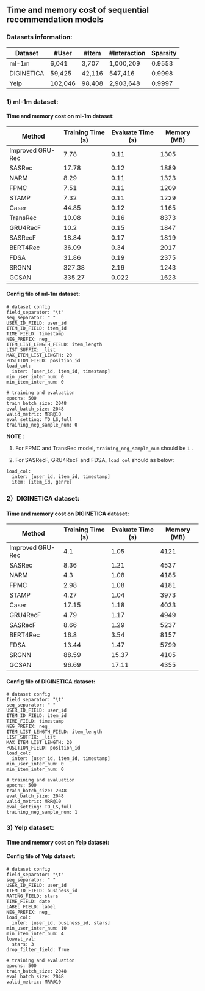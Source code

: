 ## Time  and memory cost of sequential recommendation models 

### Datasets information:

| Dataset    | #User   | #Item  | #Interaction | Sparsity |
| ---------- | ------- | ------ | ------------ | -------- |
| ml-1m      | 6,041   | 3,707  | 1,000,209    | 0.9553   |
| DIGINETICA | 59,425  | 42,116 | 547,416      | 0.9998   |
| Yelp       | 102,046 | 98,408 | 2,903,648    | 0.9997   |

### 1) ml-1m dataset:

#### Time and memory cost on ml-1m dataset:

| Method           | Training Time (s) | Evaluate Time (s) | Memory (MB) |
| ---------------- | ----------------- | ----------------- | ----------- |
| Improved GRU-Rec | 7.78              | 0.11              | 1305        |
| SASRec           | 17.78             | 0.12              | 1889        |
| NARM             | 8.29              | 0.11              | 1323        |
| FPMC             | 7.51              | 0.11              | 1209        |
| STAMP            | 7.32              | 0.11              | 1229        |
| Caser            | 44.85             | 0.12              | 1165        |
| TransRec         | 10.08             | 0.16              | 8373        |
| GRU4RecF         | 10.2              | 0.15              | 1847        |
| SASRecF          | 18.84             | 0.17              | 1819        |
| BERT4Rec         | 36.09             | 0.34              | 2017        |
| FDSA             | 31.86             | 0.19              | 2375        |
| SRGNN            | 327.38            | 2.19              | 1243        |
| GCSAN            | 335.27            | 0.022             | 1623        |

#### Config file of ml-1m dataset:

```
# dataset config
field_separator: "\t"
seq_separator: " "
USER_ID_FIELD: user_id
ITEM_ID_FIELD: item_id
TIME_FIELD: timestamp
NEG_PREFIX: neg_
ITEM_LIST_LENGTH_FIELD: item_length
LIST_SUFFIX: _list
MAX_ITEM_LIST_LENGTH: 20
POSITION_FIELD: position_id
load_col:
  inter: [user_id, item_id, timestamp]
min_user_inter_num: 0
min_item_inter_num: 0

# training and evaluation
epochs: 500
train_batch_size: 2048
eval_batch_size: 2048
valid_metric: MRR@10
eval_setting: TO_LS,full
training_neg_sample_num: 0
```

**NOTE :** 

1) For FPMC and TransRec model,  `training_neg_sample_num`  should be  `1` . 

2) For  SASRecF, GRU4RecF and FDSA,   `load_col` should as below:

```
load_col:
  inter: [user_id, item_id, timestamp]
  item: [item_id, genre]
```

### 2）DIGINETICA dataset:

#### Time and memory cost on DIGINETICA dataset:

| Method           | Training Time (s) | Evaluate Time (s) | Memory (MB) |
| ---------------- | ----------------- | ----------------- | ----------- |
| Improved GRU-Rec | 4.1               | 1.05              | 4121        |
| SASRec           | 8.36              | 1.21              | 4537        |
| NARM             | 4.3               | 1.08              | 4185        |
| FPMC             | 2.98              | 1.08              | 4181        |
| STAMP            | 4.27              | 1.04              | 3973        |
| Caser            | 17.15             | 1.18              | 4033        |
| GRU4RecF         | 4.79              | 1.17              | 4949        |
| SASRecF          | 8.66              | 1.29              | 5237        |
| BERT4Rec         | 16.8              | 3.54              | 8157        |
| FDSA             | 13.44             | 1.47              | 5799        |
| SRGNN            | 88.59             | 15.37             | 4105        |
| GCSAN            | 96.69             | 17.11             | 4355        |

#### Config file of DIGINETICA dataset:

```
# dataset config
field_separator: "\t"
seq_separator: " "
USER_ID_FIELD: user_id
ITEM_ID_FIELD: item_id
TIME_FIELD: timestamp
NEG_PREFIX: neg_
ITEM_LIST_LENGTH_FIELD: item_length
LIST_SUFFIX: _list
MAX_ITEM_LIST_LENGTH: 20
POSITION_FIELD: position_id
load_col:
  inter: [user_id, item_id, timestamp]
min_user_inter_num: 0
min_item_inter_num: 0

# training and evaluation
epochs: 500
train_batch_size: 2048
eval_batch_size: 2048
valid_metric: MRR@10
eval_setting: TO_LS,full
training_neg_sample_num: 1
```

### 3) Yelp dataset:

#### Time and memory cost on Yelp dataset:



#### Config file of Yelp dataset:

```
# dataset config
field_separator: "\t"
seq_separator: " "
USER_ID_FIELD: user_id
ITEM_ID_FIELD: business_id
RATING_FIELD: stars
TIME_FIELD: date
LABEL_FIELD: label
NEG_PREFIX: neg_
load_col:
  inter: [user_id, business_id, stars]
min_user_inter_num: 10
min_item_inter_num: 4
lowest_val:
  stars: 3
drop_filter_field: True

# training and evaluation
epochs: 500
train_batch_size: 2048
eval_batch_size: 2048
valid_metric: MRR@10
```











